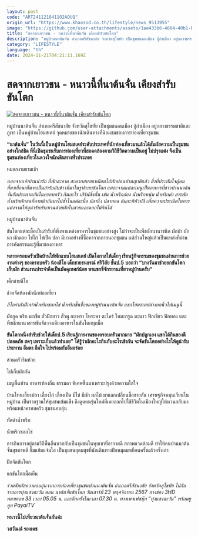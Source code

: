```yaml
---
layout: post
code: "ART2411210411O2AOUQ"
origin_url: "https://www.khaosod.co.th/lifestyle/news_9513955"
image: "https://github.com/user-attachments/assets/1ae433b6-4604-40b1-b189-af0eba3364dc"
title: "สดจากเยาวชน - หนาวนี้ที่นาต้นจั่น เคียงสำรับขันโตก"
description: "หมู่บ้านนาต้นจั่น อำเภอศรีสัชนาลัย จังหวัดสุโขทัย เป็นชุมชนคนเมือง อู้กำเมือง อยู่กลางธรรมชาติและภูเขา เป็นหมู่บ้านโฮมสเตย์ จุดหมายของนักเดินทาง"
category: "LIFESTYLE"
language: "th"
date: 2024-11-21T04:21:11.169Z
---
```


# สดจากเยาวชน - หนาวนี้ที่นาต้นจั่น เคียงสำรับขันโตก

[![สดจากเยาวชน - หนาวนี้ที่นาต้นจั่น เคียงสำรับขันโตก](https://www.khaosod.co.th/wpapp/uploads/2024/11/PP001.jpg "สดจากเยาวชน - หนาวนี้ที่นาต้นจั่น เคียงสำรับขันโตก")](https://www.khaosod.co.th/wpapp/uploads/2024/11/PP001.jpg)

หมู่บ้านนาต้นจั่น อำเภอศรีสัชนาลัย จังหวัดสุโขทัย เป็นชุมชนคนเมือง อู้กำเมือง อยู่กลางธรรมชาติและภูเขา เป็นหมู่บ้านโฮมสเตย์ จุดหมายของนักเดินทางที่นิยมชมชอบการท่องเที่ยวชุมชน

**“นาต้นจั่น” ในวันนี้เป็นหมู่บ้านโฮมสเตย์ระดับประเทศที่นักท่องเที่ยวมาแล้วได้สัมผัสความเป็นชุมชนอย่างใกล้ชิด ที่นี่เปิดชุมชนรับการท่องเที่ยวที่สอดคล้องตามวิถีชีวิตความเป็นอยู่ ไม่ปรุงแต่ง จึงเป็นชุมชนท่องเที่ยวในดวงใจนักเดินทางทั่วประเทศ**

หมอกงามยามเช้า

_นอกจากเจ้าบ้านน่ารัก ที่พักสะอาด สะดวกสบายเหมือนไปพักผ่อนบ้านญาติแล้ว สิ่งที่ประทับใจผู้คนที่มาเยือนเห็นจะเป็นสำรับกับข้าวที่มาในรูปแบบขันโตก แต่ละจานแต่ละเมนูเป็นอาหารที่ชาวบ้านนาต้นจั่นรับประทานกันในครอบครัว กินอะไร เสิร์ฟสิ่งนั้น เช่น น้ำพริกอ่อง น้ำพริกหนุ่ม น้ำพริกดำ สารพัดน้ำพริกผักสดที่ดาหน้ากันมาไม่ซ้ำในแต่ละมื้อ ปลานึ่ง ปลาทอด ต้มกะทิหัวปลี เพิ่มความประณีตในการแต่งจานให้ดูน่ารับประทานด้วยผักใบสวยและดอกไม้กินได้_

หมู่บ้านนาต้นจั่น

ขันโตกแต่ละมื้อเป็นสำรับที่พึ่งพาแหล่งอาหารในชุมชนอย่างสูง ไม่ว่าจะเป็นพืชผักนานาชนิด ผักป่า ผักนา ผักดอย ไข่ไก่ ไข่เป็ด ปลา มีบางอย่างที่ซื้อหาจากภายนอกชุมชน แต่ส่วนใหญ่แล้วเป็นแหล่งที่ผ่านการคัดสรรและรู้ที่มาของอาหาร

**หลายครอบครัวเปิดบ้านให้พักแบบโฮมสเตย์ เปิดโอกาสให้เด็กๆ เรียนรู้กิจกรรมของชุมชนผ่านการช่วยงานต่างๆ ของครอบครัว น้องลีโอ เด็กชายธนธรณ์ ศรีวิลัย ชั้นป.5 บอกว่า “บางวันมาช่วยยกขันโตก เก็บผัก ส่วนงานประจำคือเป็นมัคคุเทศก์น้อย พาแขกขี่จักรยานเที่ยวหมู่บ้านครับ”**

เด็กชายลีโอ

ช่วยจัดห้องพักนักท่องเที่ยว

_ลีโอกำลังฝึกทำน้ำพริกซอกไข่ น้ำพริกขึ้นชื่อของหมู่บ้านนาต้นจั่น แขกโฮมสเตย์ต่างยกนิ้วให้เมนูนี้_

ผักกูด พริก มะเขือ ถั่วฝักยาว ถั่วพู กะเพรา โหระพา ตะไคร้ ใบมะกรูด มะนาว ฟักเขียว ฟักทอง และพืชผักนานาสารพันจัดวางเคียงอาหารในขันโตกทุกมื้อ

**ขันโตกหนึ่งสำรับช่วยให้เด็กป.5 เรียนรู้การงานของครอบครัวมากมาย “ผักปลูกเอง แขกได้กินของดี ปลอดภัย สดๆ เพราะเก็บแล้วทำเลย” ได้รู้ว่าผักอะไรกินกับอะไรเข้ากัน จะจัดขันโตกอย่างไรให้ดูน่ารับประทาน อิ่มตา อิ่มใจ ไปพร้อมกับอิ่มอร่อย**

สวนครัวริมห้วย

ไปเก็บผักกัน

เมนูพื้นบ้าน อาหารท้องถิ่น ธรรมดา พิเศษขึ้นมาเพราะปรุงด้วยความใส่ใจ

บ้านไหนเลี้ยงปลา เลี้ยงไก่ เลี้ยงเป็ด มีไข่ มีผัก ผลไม้ มาแลกเปลี่ยนซื้อขายกัน เศรษฐกิจหมุนเวียนในหมู่บ้าน เป็นรากฐานให้ชุมชนเข้มแข็ง ดึงดูดคนรุ่นใหม่ที่เคยออกไปใช้ชีวิตในเมืองใหญ่ให้หวนกลับมาพร้อมหน้าครอบครัว ชุมชนอบอุ่น

หัดตำน้ำพริก

น้ำพริกซอกไข่

การกินการอยู่ตามวิถีพื้นถิ่นบวกกับเป็นชุมชนในหุบเขาที่อากาศดี สภาพแวดล้อมดี ทำให้คนบ้านนาต้นจั่นสุขภาพดี ยิ้มแย้มแจ่มใส เป็นชุมชนอุดมสุขที่นักเดินทางปักหมุดมาเยือนครั้งแล้วครั้งเล่า

ฝึกจัดขันโตก

ยกขันโตกมื้อเย็น

_ร่วมสัมผัสความอบอุ่นจากการท่องเที่ยวชุมชนบ้านนาต้นจั่น อำเภอศรีสัชนาลัย จังหวัดสุโขทัย ไปกับรายการทุ่งแสงตะวัน ตอน นาต้นจั่นขันโตก วันเสาร์ที่ 23 พฤศจิกายน 2567 ทางช่อง 3HD หมายเลข 33 เวลา 05.05 น. และอีกครั้งในเวลา 07.30 น. ทางเพจเฟซบุ๊ก “ทุ่งแสงตะวัน” พร้อมยูทูบ PayaiTV_

**หนาวนี้ไปเที่ยวนาต้นจั่นกันค่ะ**

**วสวัณณ์ รองเดช**